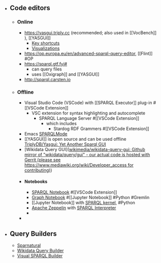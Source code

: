 - ## Code editors
	- ### Online
		- https://yasgui.triply.cc (recommended; also used in [[VocBench]] ), [[YASGUI]]
			- [Key shortcuts](https://triply.cc/docs/yasgui#supported-key-combinations)
			- [Visualizations](https://triply.cc/docs/yasgui#supported-key-combinations)
		- https://op.europa.eu/en/advanced-sparql-query-editor, [[Flint]] #OP
		- https://sparql.gtf.fyi#
			- can query files
			- uses [[Oxigraph]] and [[YASGUI]]
		- http://sparql.carsten.io
	- ### Offline
		- Visual Studio Code (VSCode) with [[SPARQL Executor]] plug-in #[[VSCode Extension]]
			- VSC extension for syntax highlighting and autocomplete
				- SPARQL Language Server #[[VSCode Extension]]
					- which includes
						- Stardog RDF Grammers #[[VSCode Extension]]
		- Emacs [SPARQLMode](https://www.emacswiki.org/emacs/SPARQLMode)
		- [[YASGUI]] is open source and can be used offline [TriplyDB/Yasgui: Yet Another Sparql GUI](https://github.com/TriplyDB/Yasgui)
		- [Wikidata Query GUI]([wikimedia/wikidata-query-gui: Github mirror of "wikidata/query/gui" - our actual code is hosted with Gerrit (please see https://www.mediawiki.org/wiki/Developer_access for contributing)](https://github.com/wikimedia/wikidata-query-gui))
		- #### Notebooks
			- [SPARQL Notebook](https://marketplace.visualstudio.com/items?itemName=Zazuko.sparql-notebook) #[[VSCode Extension]]
			- [Graph Notebook](https://github.com/aws/graph-notebook) #[[Jupyter Notebook]] #Python #Gremlin
			- [[Jupyter Notebook]] with [SPARQL kernel](https://github.com/paulovn/sparql-kernel), #Python
			- [Apache Zeppelin](https://zeppelin.apache.org/) with [SPARQL Interpreter](https://zeppelin.apache.org/docs/0.9.0/interpreter/sparql.html)
			-
		-
- ## Query Builders
	- [Sparnatural](https://github.com/sparna-git/Sparnatural)
	- [Wikidata Query Builder](https://query.wikidata.org/querybuilder/?uselang=en)
	- [Visual SPARQL Builder](https://leipert.github.io/vsb/#home)